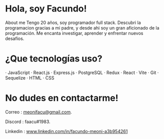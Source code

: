 # Hola, soy Facundo!

About me
 Tengo 20 años, soy programador full stack. Descubri la programacion gracias a mi padre, y desde ahi soy un gran aficionado de la programación. Me encanta investigar, aprender y enfrentar nuevos desafíos.

# ¿Que tecnologías uso?

· JavaScript
· React.js
· Express.js
· PostgreSQL
· Redux
· React
· Vite
· Git
· Sequelize
· HTML
· CSS

# No dudes en contactarme!

Correo : meonifacu@gmail.com.

Discord : faacu#1983.

Linkedin : www.linkedin.com/in/facundo-meoni-a3b954261
